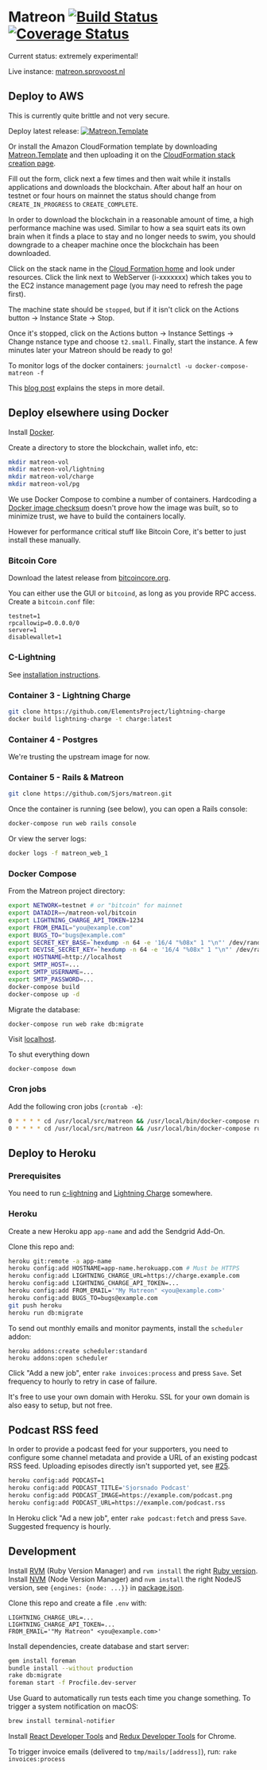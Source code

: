 # Matreon [![Build Status](https://travis-ci.org/Sjors/matreon.svg?branch=master)](https://travis-ci.org/Sjors/matreon) [![Coverage Status](https://coveralls.io/repos/github/Sjors/matreon/badge.svg?branch=master)](https://coveralls.io/github/Sjors/matreon?branch=master)


Current status: extremely experimental!

Live instance: [matreon.sprovoost.nl](https://matreon.sprovoost.nl/)

## Deploy to AWS

This is currently quite brittle and not very secure.

Deploy latest release: [![Matreon.Template](https://docs.aws.amazon.com/AWSCloudFormation/latest/UserGuide/images/cloudformation-launch-stack-button.png)](https://eu-central-1.console.aws.amazon.com/cloudformation/home?region=eu-central-1#/stacks/new?stackName=Matreon&templateURL=https:%2F%2Fs3.eu-central-1.amazonaws.com%2Fmatreon%2FMatreon.Template)

Or install the Amazon CloudFormation template by downloading [Matreon.Template](https://raw.githubusercontent.com/Sjors/matreon/master/vendor/AWS/Matreon.Template) and then uploading it on the [CloudFormation stack creation page](https://eu-central-1.console.aws.amazon.com/cloudformation/home?region=eu-central-1&stackName=Matreon#/stacks/new).

Fill out the form, click next a few times and then wait while it installs applications and downloads the blockchain. After about half an hour on testnet or four hours on mainnet the status should change from `CREATE_IN_PROGRESS` to `CREATE_COMPLETE`.

In order to download the blockchain in a reasonable amount of time, a high performance machine was used. Similar to how a sea squirt eats its own brain when it finds a place to stay and no longer needs to swim, you should downgrade to a cheaper machine once the blockchain has been downloaded.

Click on the stack name in the [Cloud Formation home]( https://eu-central-1.console.aws.amazon.com/cloudformation/home) and look under resources. Click the link next to WebServer (i-xxxxxxx) which takes you to the EC2 instance management page (you may need to refresh the page first).

The machine state should be `stopped`, but if it isn't click on the Actions button -> Instance State -> Stop.

Once it's stopped, click on the Actions button -> Instance Settings -> Change nstance type and choose `t2.small`. Finally, start the instance. A few minutes later your Matreon should be ready to go!

To monitor logs of the docker containers: `journalctl -u docker-compose-matreon -f`

This [blog post](https://medium.com/provoost-on-crypto/bitcoin-core-lightning-rails-on-aws-ad3bd45b11e0) explains the steps in more detail.

## Deploy elsewhere using Docker

Install [Docker](https://docs.docker.com/install/).

Create a directory to store the blockchain, wallet info, etc:

```sh
mkdir matreon-vol
mkdir matreon-vol/lightning
mkdir matreon-vol/charge
mkdir matreon-vol/pg
```

We use Docker Compose to combine a number of containers. Hardcoding a [Docker image checksum](https://docs.docker.com/engine/security/trust/content_trust/#content-trust-operations-and-keys) doesn't prove how the image was built, so to minimize trust, we have to build the containers locally.

However for performance critical stuff like Bitcoin Core, it's better to just install
these manually.

### Bitcoin Core

Download the latest release from [bitcoincore.org](https://bitcoincore.org/en/download/).

You can either use the GUI or `bitcoind`, as long as you provide RPC access. Create a `bitcoin.conf` file:

```
testnet=1
rpcallowip=0.0.0.0/0
server=1
disablewallet=1
```

### C-Lightning

See [installation instructions](https://github.com/ElementsProject/lightning/blob/master/doc/INSTALL.md).

### Container 3 - Lightning Charge

```sh
git clone https://github.com/ElementsProject/lightning-charge
docker build lightning-charge -t charge:latest
```

### Container 4 - Postgres

We're trusting the upstream image for now.

### Container 5 - Rails & Matreon

```sh
git clone https://github.com/Sjors/matreon.git
```

Once the container is running (see below), you can open a Rails console:

```sh
docker-compose run web rails console
```

Or view the server logs:

```sh
docker logs -f matreon_web_1
```

### Docker Compose

From the Matreon project directory:

```sh
export NETWORK=testnet # or "bitcoin" for mainnet
export DATADIR=~/matreon-vol/bitcoin
export LIGHTNING_CHARGE_API_TOKEN=1234
export FROM_EMAIL="you@example.com"
export BUGS_TO="bugs@example.com"
export SECRET_KEY_BASE=`hexdump -n 64 -e '16/4 "%08x" 1 "\n"' /dev/random`
export DEVISE_SECRET_KEY=`hexdump -n 64 -e '16/4 "%08x" 1 "\n"' /dev/random`
export HOSTNAME=http://localhost
export SMTP_HOST=...
export SMTP_USERNAME=...
export SMTP_PASSWORD=...
docker-compose build
docker-compose up -d
```

Migrate the database:

```sh
docker-compose run web rake db:migrate
```

Visit [localhost](http://localhost/).

To shut everything down

```
docker-compose down
```

### Cron jobs

Add the following cron jobs (`crontab -e`):

```sh
0 * * * * cd /usr/local/src/matreon && /usr/local/bin/docker-compose run web rake invoices:process
0 * * * * cd /usr/local/src/matreon && /usr/local/bin/docker-compose run web rake podcast:fetch
```

## Deploy to Heroku

### Prerequisites

You need to run [c-lightning](https://github.com/ElementsProject/lightning) and [Lightning Charge](https://github.com/ElementsProject/lightning-charge) somewhere.

### Heroku

Create a new Heroku app `app-name` and add the Sendgrid Add-On.

Clone this repo and:

```sh
heroku git:remote -a app-name
heroku config:add HOSTNAME=app-name.herokuapp.com # Must be HTTPS
heroku config:add LIGHTNING_CHARGE_URL=https://charge.example.com
heroku config:add LIGHTNING_CHARGE_API_TOKEN=...
heroku config:add FROM_EMAIL='"My Matreon" <you@example.com>'
heroku config:add BUGS_TO=bugs@example.com
git push heroku
heroku run db:migrate
```

To send out monthly emails and monitor payments, install the `scheduler` addon:

```
heroku addons:create scheduler:standard
heroku addons:open scheduler
```

Click "Add a new job", enter `rake invoices:process` and press `Save`. Set frequency to hourly to retry in case of failure.

It's free to use your own domain with Heroku. SSL for your own domain is also easy to setup, but not free.

## Podcast RSS feed

In order to provide a podcast feed for your supporters, you need to configure
some channel metadata and provide a URL of an existing podcast RSS feed. Uploading 
episodes directly isn't supported yet, see [#25](https://github.com/Sjors/matreon/issues/25).

```sh
heroku config:add PODCAST=1
heroku config:add PODCAST_TITLE='Sjorsnado Podcast'
heroku config:add PODCAST_IMAGE=https://example.com/podcast.png
heroku config:add PODCAST_URL=https://example.com/podcast.rss
```

In Heroku click "Ad a new job", enter `rake podcast:fetch` and press `Save`. Suggested frequency is hourly.

## Development

Install [RVM](https://rvm.io) (Ruby Version Manager) and `rvm install` the right [Ruby version](Gemfile#L1). Install [NVM](https://github.com/creationix/nvm#install-script) (Node Version Manager) and `nvm install` the right NodeJS version, see `{engines: {node: ...}}` in [package.json](package.json).

Clone this repo and create a file `.env` with:

```
LIGHTNING_CHARGE_URL=...
LIGHTNING_CHARGE_API_TOKEN=...
FROM_EMAIL='"My Matreon" <you@example.com>'
```

Install dependencies, create database and start server:

```sh
gem install foreman
bundle install --without production
rake db:migrate
foreman start -f Procfile.dev-server
```

Use Guard to automatically run tests each time you change something. To trigger
a system notification on macOS:

```sh
brew install terminal-notifier
``` 

Install [React Developer Tools](https://chrome.google.com/webstore/detail/react-developer-tools/fmkadmapgofadopljbjfkapdkoienihi) and [Redux Developer Tools](https://chrome.google.com/webstore/detail/redux-devtools/lmhkpmbekcpmknklioeibfkpmmfibljd) for Chrome.

To trigger invoice emails (delivered to `tmp/mails/[address]`), run: `rake invoices:process`
